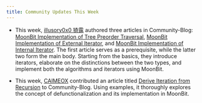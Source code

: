 ```yaml
---
title: Community Updates This Week
---
```


- This week, [illusory0x0 猗露](https://github.com/illusory0x0) authored three articles in Community-Blog: [MoonBit Implementation of Tree Preorder Traversal](/blog/iterator/preorder-traversal), [MoonBit Implementation of External Iterator](/blog/iterator/external), and [MoonBit Implementation of Internal Iterator](blog/iterator/internal). The first article serves as a prerequisite, while the latter two form the main body. Starting from the basics, they introduce iterators, elaborate on the distinctions between the two types, and implement both the algorithms and iterators using MoonBit.

- This week, [CAIMEOX](https://github.com/CAIMEOX) contributed an article titled [Derive Iteration from Recursion](/blog/defunctionalize/index) to Community-Blog. Using examples, it thoroughly explores the concept of defunctionalization and its implementation in MoonBit.
